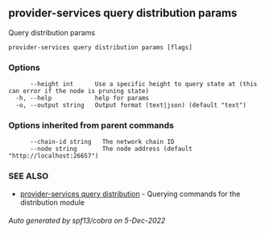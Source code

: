 ## provider-services query distribution params

Query distribution params

```
provider-services query distribution params [flags]
```

### Options

```
      --height int      Use a specific height to query state at (this can error if the node is pruning state)
  -h, --help            help for params
  -o, --output string   Output format (text|json) (default "text")
```

### Options inherited from parent commands

```
      --chain-id string   The network chain ID
      --node string       The node address (default "http://localhost:26657")
```

### SEE ALSO

* [provider-services query distribution](provider-services_query_distribution.md)	 - Querying commands for the distribution module

###### Auto generated by spf13/cobra on 5-Dec-2022
